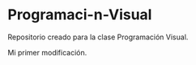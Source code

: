 Programaci-n-Visual
===================

Repositorio creado para la clase Programación Visual.

Mi primer modificación.
